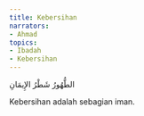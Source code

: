 ```yaml
---
title: Kebersihan
narrators:
- Ahmad
topics:
- Ibadah
- Kebersihan
---
```


<p lang="ar">الطُّهُورُ شَطْرُ الإِيمَانِ</p>

Kebersihan adalah sebagian iman.
